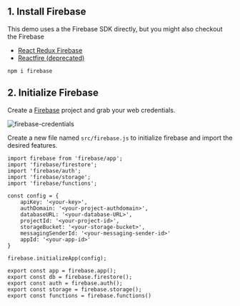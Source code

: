 ## 1. Install Firebase

This demo uses a the Firebase SDK directly, but you might also checkout the Firebase

- [React Redux Firebase](https://github.com/prescottprue/react-redux-firebase)
- [Reactfire (deprecated)](https://github.com/FirebaseExtended/reactfire)

```
npm i firebase
```

## 2. Initialize Firebase

Create a [Firebase](https://firebase.google.com/) project and grab your web credentials. 

![firebase-credentials](https://firebasestorage.googleapis.com/v0/b/fireship-lessons.appspot.com/o/add-app.PNG?alt=media&token=b31bcba9-4493-44de-9f21-0b60d05caee5)


Create a new file named `src/firebase.js` to initialize firebase and import the desired features. 

```
import firebase from 'firebase/app';
import 'firebase/firestore';
import 'firebase/auth';
import 'firebase/storage';
import 'firebase/functions';

const config = {
    apiKey: '<your-key>',
    authDomain: '<your-project-authdomain>',
    databaseURL: '<your-database-URL>',
    projectId: '<your-project-id>',
    storageBucket: '<your-storage-bucket>',
    messagingSenderId: '<your-messaging-sender-id>'
    appId: '<your-app-id>'
}

firebase.initializeApp(config);

export const app = firebase.app();
export const db = firebase.firestore();
export const auth = firebase.auth();
export const storage = firebase.storage();
export const functions = firebase.functions()
```
